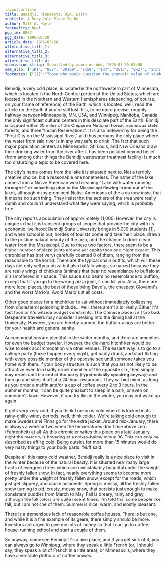 ```yaml
---
layout:article
title: Bemidji, Minnesota, USA, Earth
subtitle: A Very Cold Place To Be
author: Matt A. Moyle
factuality: Real
pgg_id: 8R62
pgg_date: 1996/03/20
article_date: 1996/03/20
alternative_title_1: 
alternative_title_2: 
alternative_title_3: 
alternative_title_4: 
submission_string: Submitted by admin on Wed, 1996-03-20 01:00
see_also: ["1R1", "8S2", "2R109", "2R59", "1R4", "2S16", "8R27", "2R71", "8R61"]
footnotes: {"[1]":"Those who would question the economic value of students because they are perpetually broke are invited to consider how those students become broke in the first place."}
---
```

<div>
<p>Bemidji, a very cold place, is located in the northwestern part of Minnesota, which is located in the North Central portion of the United States, which are located in the Northern and Western Hemispheres (depending, of course, on your frame of reference) of the Earth, which is located, well, read the article on the Earth if you're still lost. It is, to be more precise, roughly halfway between Minneapolis, MN, USA, and Winnipeg, Manitoba, Canada, the only significant cultural centers in this desolate part of the Earth. Bimidji is located within 30 miles of the Chippewa National Forest, numerous state forests, and three "Indian Reservations". It is also noteworthy for being the "First City on the Mississippi River," and thus perhaps the only place where the water from said river is in any way safe to drink. The fact that such major population centers as Minneapolis, St. Louis, and New Orleans draw their drinking water from the river after it has been polluted beyond belief (from among other things the Bemidji wastewater treatment facility) is much too disturbing a topic to be covered here.</p>
<p>The city's name comes from the lake it is situated next to. Not a terribly creative choice, but a reasonable one nonetheless. The name of the lake comes from a Native American word meaning "Lake with water running through it" or something (due to the Mississippi flowing in and out of the lake), although many prominent Native Americans of the area now insist that it means no such thing. They insist that the settlers of the area were really dumb and couldn't understand what they were saying, which is probably true.</p>
<p>The city reports a population of approximately 11,000. However, the city is unique in that it is transient groups of people that provide the city with its economic livelihood: Bemidji State University brings in 5,000 students <a href="#footnotes.1" class="footnote-link">[1]</a>, and when school is out, hordes of tourists come and take their place, drawn to the pristine natural beauty of the area, and the chance to drink clean water from the Mississippi. Due to these two factors, there seem to be a higher number of pizza joints around per capita than one might expect. This chronicler has (not very) carefully counted 8 of them, ranging from the reasonable to the horrid. There are the typical chain outfits, which will these days not only sell you pizza but also buffalo wings, so named because they are really wings of chickens (animals that bear no resemblance to buffalo at all) smothered in a sauce. This sauce also bears no resemblance to buffalo, except that if you go to the wrong pizza joint, it can kill you. Also, there are more local places, the best of these being Dave's, the cheapest Giovanni's and the worst Mario's. Avoid Mario's at all costs.</p>
<p>Other good places for a hitchhiker to eat without immediately collapsing from cholesterol poisoning include... well, there aren't a lot really. Either it's fast food or it's outside budget constraints. The Chinese place isn't too bad. Desperate travelers may consider sneaking into the dining hall at the University. However, you are hereby warned, the buffalo wings are better for your health and general sanity.</p>
<p>Accommodations are plentiful in the winter months, and there are amenities for even the budget traveler. However, the die-hard hitchhiker would be wise to seek accommodation via other venues. The easiest way is to go to a college party (these happen every night), get badly drunk, and start flirting with every possible member of the opposite sex until someone takes you home with them. If your body structure is such that you are not likely to be attractive even to a badly drunk member of the opposite sex, then simply stay drunk until the end of the party (hypothetically speaking anyway) and then go and sleep it off at a 24-hour restaurant. They will not mind, as long as you order a muffin and/or a cup of coffee every 2 to 3 hours. In the summer months, it can be quite pleasant to sleep in a park, or even on someone's lawn. However, if you try this in the winter, you may not wake up again.</p>
<p>It gets very very cold. If you think London is cold when it is locked in its rainy-chilly-windy periods, well, think colder. We're talking cold enough to make Swedes and Finns go for the extra jacket. Around mid-January, there is always a week or two when the temperatures don't rise above zero (Fahrenheit) at all. As this chronicler writes this piece on a late January night the mercury is hovering at a not-so-balmy minus 36. This can only be described as effing cold. Being outside for more than 15 minutes would do very nasty things to your body parts. 'Nuff said.</p>
<p>Despite all this nasty cold weather, Bemidji really is a nice place to visit in the winter because of the natural beauty. It is situated near many large tracts of evergreen trees which are unmistakably beautiful under the weight of freshly fallen snow. In fact, nearly everything seems to become more pretty under the weight of freshly fallen snow, except for the roads, which just get slippery, and cause accidents. Spring is messy, all the freshly fallen snow turning to old, crusty, messy snow, that persists just enough to make consistent puddles from March to May. Fall is dreary, rainy and grey, although the fall colors are quite nice at times. I'm told that some people like fall, but I am not one of them. Summer is nice, warm, and mostly pleasant.</p>
<p>There is a tremendous lack of reasonable coffee houses. There is but one, and while it is a fine example of its genre, there simply should be more. Investors are urged to give me lots of money so that I can go to coffee-house-running school and start a couple of them.</p>
<p>So anyway, come see Bemidji. It's a nice place, and if you get sick of it, you can always go to Winnipeg, where they speak a little French (or, I should say, they speak a lot of French in a little area), or Minneapolis, where they have a veritable plethora of coffee houses.</p>
</div>
